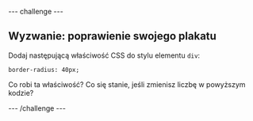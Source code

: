 \--- challenge \---

## Wyzwanie: poprawienie swojego plakatu

Dodaj następującą właściwość CSS do stylu elementu `div`:

    border-radius: 40px;
    

Co robi ta właściwość? Co się stanie, jeśli zmienisz liczbę w powyższym kodzie?

\--- /challenge \---